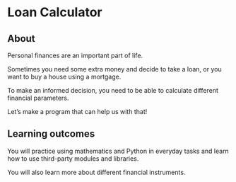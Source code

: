 <h1>Loan Calculator</h1>

<h2>About</h2>
<p>Personal finances are an important part of life.</p>
<p>Sometimes you need some extra money and decide to take a loan, or you want to buy a house using a mortgage.</p>
<p>To make an informed decision, you need to be able to calculate different financial parameters.</p>
<p>Let’s make a program that can help us with that!</p>

<h2>Learning outcomes</h2>
<p>You will practice using mathematics and Python in everyday tasks and learn how to use third-party modules and libraries.</p>
<p>You will also learn more about different financial instruments.</p>